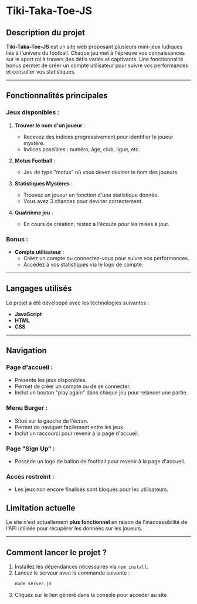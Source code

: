 # Tiki-Taka-Toe-JS

## Description du projet

**Tiki-Taka-Toe-JS** est un site web proposant plusieurs mini-jeux ludiques liés à l'univers du football. Chaque jeu met à l'épreuve vos connaissances sur le sport roi à travers des défis variés et captivants. Une fonctionnalité bonus permet de créer un compte utilisateur pour suivre vos performances et consulter vos statistiques.

---

## Fonctionnalités principales

### Jeux disponibles :
1. **Trouver le nom d'un joueur** :
   - Recevez des indices progressivement pour identifier le joueur mystère.
   - Indices possibles : numéro, âge, club, ligue, etc.

2. **Motus Football** :
   - Jeu de type "motus" où vous devez deviner le nom des joueurs.

3. **Statistiques Mystères** :
   - Trouvez un joueur en fonction d'une statistique donnée.
   - Vous avez 3 chances pour deviner correctement.

4. **Quatrième jeu** :
   - En cours de création, restez à l'écoute pour les mises à jour.

### Bonus :
- **Compte utilisateur** :
   - Créez un compte ou connectez-vous pour suivre vos performances.
   - Accédez à vos statistiques via le logo de compte.

---

## Langages utilisés

Le projet a été développé avec les technologies suivantes :
- **JavaScript** 
- **HTML**
- **CSS**

---

## Navigation

### Page d'accueil :
- Présente les jeux disponibles.
- Permet de créer un compte ou de se connecter.
- Inclut un bouton "play again" dans chaque jeu pour relancer une partie.

### Menu Burger :
- Situé sur la gauche de l'écran.
- Permet de naviguer facilement entre les jeux.
- Inclut un raccourci pour revenir à la page d'accueil.

### Page "Sign Up" :
- Possède un logo de ballon de football pour revenir à la page d'accueil.

### Accès restreint :
- Les jeux non encore finalisés sont bloqués pour les utilisateurs.

## Limitation actuelle

Le site n'est actuellement **plus fonctionnel** en raison de l'inaccessibilité de l'API utilisée pour récupérer les données sur les joueurs.

---

## Comment lancer le projet ?

1. Installez les dépendances nécessaires via `npm install`.
2. Lancez le serveur avec la commande suivante :  
   ```bash
   node server.js
3. Cliquez sur le lien généré dans la console pour acceder au site
